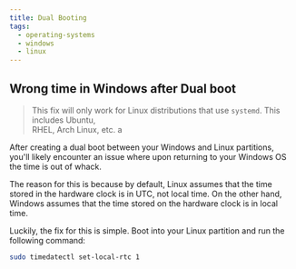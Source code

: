 ```yaml
---
title: Dual Booting
tags:
  - operating-systems
  - windows
  - linux
---
```

## Wrong time in Windows after Dual boot
>This fix will only work for Linux distributions that use `systemd`. This includes Ubuntu,    
>RHEL, Arch Linux, etc.
>a

After creating a dual boot between your Windows and Linux partitions, you'll likely encounter an issue where upon returning to your Windows OS the time is out of whack.

The reason for this is because by default, Linux assumes that the time stored in the hardware clock is in UTC, not local time. On the other hand, Windows assumes that the time stored on the hardware clock is in local time.

Luckily, the fix for this is simple. Boot into your Linux partition and run the following command:
```bash
sudo timedatectl set-local-rtc 1 
```